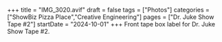 +++
title = "IMG_3020.avif"
draft = false
tags = ["Photos"]
categories = ["ShowBiz Pizza Place","Creative Engineering"]
pages = ["Dr. Juke Show Tape #2"]
startDate = "2024-10-01"
+++
Front tape box label for Dr. Juke Show Tape #2.
